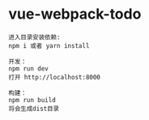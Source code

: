 # vue-webpack-todo
```
进入目录安装依赖:
npm i 或者 yarn install
```

```
开发：
npm run dev
打开 http://localhost:8000
```

```
构建：
npm run build
将会生成dist目录
```
